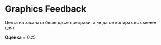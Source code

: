 
# Graphics Feedback #
Целта на задачата беше да се преправи, а не да се копира със сменен цвят.

**Оценка** = 0.25
